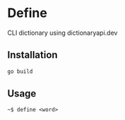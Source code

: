 # Define

CLI dictionary using dictionaryapi.dev

## Installation
```bash
go build
```

## Usage

```
~$ define <word>
```